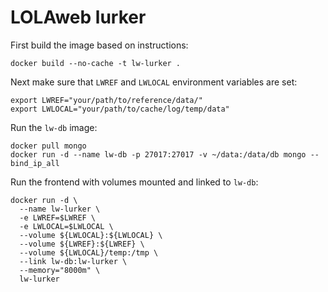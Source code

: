 # LOLAweb lurker

First build the image based on instructions:

```
docker build --no-cache -t lw-lurker .
```

Next make sure that `LWREF` and `LWLOCAL` environment variables are set:

```
export LWREF="your/path/to/reference/data/"
export LWLOCAL="your/path/to/cache/log/temp/data"
```

Run the `lw-db` image:

```
docker pull mongo
docker run -d --name lw-db -p 27017:27017 -v ~/data:/data/db mongo --bind_ip_all
```

Run the frontend with volumes mounted and linked to `lw-db`:

```
docker run -d \
  --name lw-lurker \
  -e LWREF=$LWREF \
  -e LWLOCAL=$LWLOCAL \
  --volume ${LWLOCAL}:${LWLOCAL} \
  --volume ${LWREF}:${LWREF} \
  --volume ${LWLOCAL}/temp:/tmp \
  --link lw-db:lw-lurker \
  --memory="8000m" \
  lw-lurker
```

